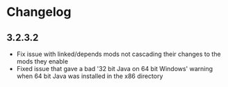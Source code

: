 # Changelog

## 3.2.3.2
- Fix issue with linked/depends mods not cascading their changes to the mods they enable
- Fixed issue that gave a bad '32 bit Java on 64 bit Windows' warning when 64 bit Java was installed in the x86 directory